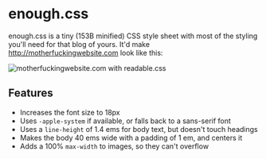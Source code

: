 # enough.css

enough.css is a tiny (153B minified) CSS style sheet with most of the styling you'll need for that blog of yours. It'd make http://motherfuckingwebsite.com look like this:

![motherfuckingwebsite.com with readable.css](https://gist.github.com/jeffkreeftmeijer/6d0d7e76064b4db628a0ad9b7fcf3fee/raw/motherfuckingwebsite.png)

## Features

- Increases the font size to 18px
- Uses `-apple-system` if available, or falls back to a sans-serif font
- Uses a `line-height` of 1.4 ems for body text, but doesn't touch headings
- Makes the body 40 ems wide with a padding of 1 em, and centers it
- Adds a 100% `max-width` to images, so they can't overflow
